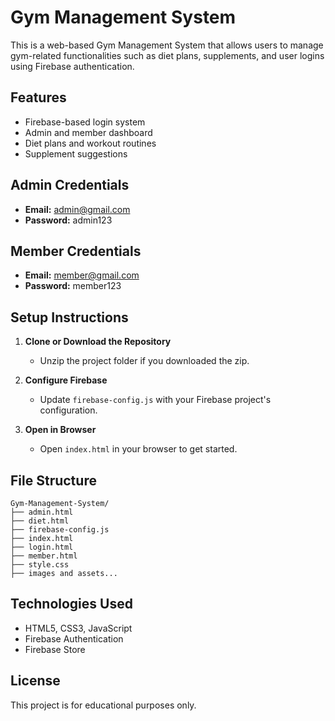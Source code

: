 # Gym Management System

This is a web-based Gym Management System that allows users to manage gym-related functionalities such as diet plans, supplements, and user logins using Firebase authentication.

## Features

* Firebase-based login system
* Admin and member dashboard
* Diet plans and workout routines
* Supplement suggestions

## Admin Credentials

* **Email:** [admin@gmail.com](mailto:admin@gmail.com)
* **Password:** admin123

## Member Credentials

* **Email:** [member@gmail.com](mailto:member@gmail.com)
* **Password:** member123

## Setup Instructions

1. **Clone or Download the Repository**

   * Unzip the project folder if you downloaded the zip.

2. **Configure Firebase**

   * Update `firebase-config.js` with your Firebase project's configuration.

3. **Open in Browser**

   * Open `index.html` in your browser to get started.

## File Structure

```
Gym-Management-System/
├── admin.html
├── diet.html
├── firebase-config.js
├── index.html
├── login.html
├── member.html
├── style.css
├── images and assets...
```

## Technologies Used

* HTML5, CSS3, JavaScript
* Firebase Authentication
* Firebase Store

## License

This project is for educational purposes only.
